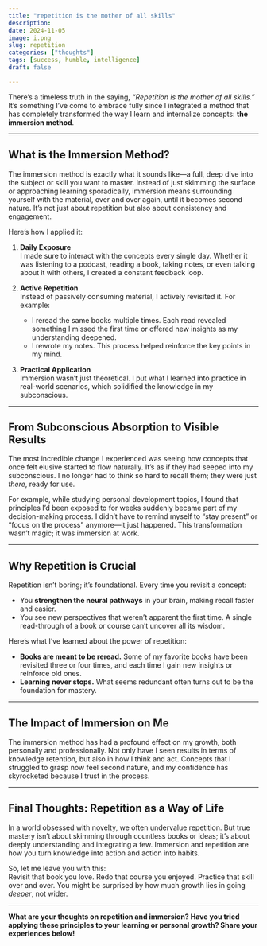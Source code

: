 ```yaml
---
title: "repetition is the mother of all skills"
description: 
date: 2024-11-05
image: i.png
slug: repetition
categories: ["thoughts"]
tags: [success, humble, intelligence]
draft: false

---
```


There’s a timeless truth in the saying, *“Repetition is the mother of all skills.”* It’s something I’ve come to embrace fully since I integrated a method that has completely transformed the way I learn and internalize concepts: **the immersion method**.

---

## What is the Immersion Method?

The immersion method is exactly what it sounds like—a full, deep dive into the subject or skill you want to master. Instead of just skimming the surface or approaching learning sporadically, immersion means surrounding yourself with the material, over and over again, until it becomes second nature. It’s not just about repetition but also about consistency and engagement.

Here’s how I applied it:

1. **Daily Exposure**  
   I made sure to interact with the concepts every single day. Whether it was listening to a podcast, reading a book, taking notes, or even talking about it with others, I created a constant feedback loop.

2. **Active Repetition**  
   Instead of passively consuming material, I actively revisited it. For example:
   - I reread the same books multiple times. Each read revealed something I missed the first time or offered new insights as my understanding deepened.  
   - I rewrote my notes. This process helped reinforce the key points in my mind.

3. **Practical Application**  
   Immersion wasn’t just theoretical. I put what I learned into practice in real-world scenarios, which solidified the knowledge in my subconscious.

---

## From Subconscious Absorption to Visible Results

The most incredible change I experienced was seeing how concepts that once felt elusive started to flow naturally. It’s as if they had seeped into my subconscious. I no longer had to think so hard to recall them; they were just *there*, ready for use.

For example, while studying personal development topics, I found that principles I’d been exposed to for weeks suddenly became part of my decision-making process. I didn’t have to remind myself to “stay present” or “focus on the process” anymore—it just happened. This transformation wasn’t magic; it was immersion at work.

---

## Why Repetition is Crucial

Repetition isn’t boring; it’s foundational. Every time you revisit a concept:
- You **strengthen the neural pathways** in your brain, making recall faster and easier.
- You see new perspectives that weren’t apparent the first time. A single read-through of a book or course can’t uncover all its wisdom.

Here’s what I’ve learned about the power of repetition:
- **Books are meant to be reread.** Some of my favorite books have been revisited three or four times, and each time I gain new insights or reinforce old ones.  
- **Learning never stops.** What seems redundant often turns out to be the foundation for mastery.

---

## The Impact of Immersion on Me

The immersion method has had a profound effect on my growth, both personally and professionally. Not only have I seen results in terms of knowledge retention, but also in how I think and act. Concepts that I struggled to grasp now feel second nature, and my confidence has skyrocketed because I trust in the process.

---

## Final Thoughts: Repetition as a Way of Life

In a world obsessed with novelty, we often undervalue repetition. But true mastery isn’t about skimming through countless books or ideas; it’s about deeply understanding and integrating a few. Immersion and repetition are how you turn knowledge into action and action into habits.

So, let me leave you with this:  
Revisit that book you love. Redo that course you enjoyed. Practice that skill over and over. You might be surprised by how much growth lies in going *deeper*, not wider.

---
**What are your thoughts on repetition and immersion? Have you tried applying these principles to your learning or personal growth? Share your experiences below!**